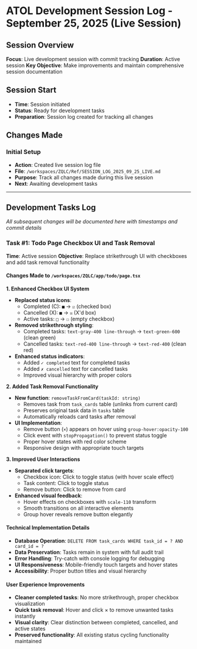 # ATOL Development Session Log - September 25, 2025 (Live Session)

## Session Overview
**Focus**: Live development session with commit tracking
**Duration**: Active session
**Key Objective**: Make improvements and maintain comprehensive session documentation

## Session Start
- **Time**: Session initiated
- **Status**: Ready for development tasks
- **Preparation**: Session log created for tracking all changes

## Changes Made

### Initial Setup
- **Action**: Created live session log file
- **File**: `/workspaces/ZQLC/Ref/SESSION_LOG_2025_09_25_LIVE.md`
- **Purpose**: Track all changes made during this live session
- **Next**: Awaiting development tasks

---

## Development Tasks Log
*All subsequent changes will be documented here with timestamps and commit details*

### Task #1: Todo Page Checkbox UI and Task Removal
**Time**: Active session
**Objective**: Replace strikethrough UI with checkboxes and add task removal functionality

#### Changes Made to `/workspaces/ZQLC/app/todo/page.tsx`

**1. Enhanced Checkbox UI System**
- **Replaced status icons**:
  - Completed (C): `■` → `☑` (checked box)
  - Cancelled (X): `■` → `☒` (X'd box)
  - Active tasks: `□` → `☐` (empty checkbox)
- **Removed strikethrough styling**:
  - Completed tasks: `text-gray-400 line-through` → `text-green-600` (clean green)
  - Cancelled tasks: `text-red-400 line-through` → `text-red-400` (clean red)
- **Enhanced status indicators**:
  - Added `✓ completed` text for completed tasks
  - Added `✗ cancelled` text for cancelled tasks
  - Improved visual hierarchy with proper colors

**2. Added Task Removal Functionality**
- **New function**: `removeTaskFromCard(taskId: string)`
  - Removes task from `task_cards` table (unlinks from current card)
  - Preserves original task data in `tasks` table
  - Automatically reloads card tasks after removal
- **UI Implementation**:
  - Remove button (`×`) appears on hover using `group-hover:opacity-100`
  - Click event with `stopPropagation()` to prevent status toggle
  - Proper hover states with red color scheme
  - Responsive design with appropriate touch targets

**3. Improved User Interactions**
- **Separated click targets**:
  - Checkbox icon: Click to toggle status (with hover scale effect)
  - Task content: Click to toggle status
  - Remove button: Click to remove from card
- **Enhanced visual feedback**:
  - Hover effects on checkboxes with `scale-110` transform
  - Smooth transitions on all interactive elements
  - Group hover reveals remove button elegantly

#### Technical Implementation Details
- **Database Operation**: `DELETE FROM task_cards WHERE task_id = ? AND card_id = ?`
- **Data Preservation**: Tasks remain in system with full audit trail
- **Error Handling**: Try-catch with console logging for debugging
- **UI Responsiveness**: Mobile-friendly touch targets and hover states
- **Accessibility**: Proper button titles and visual hierarchy

#### User Experience Improvements
- **Cleaner completed tasks**: No more strikethrough, proper checkbox visualization
- **Quick task removal**: Hover and click × to remove unwanted tasks instantly
- **Visual clarity**: Clear distinction between completed, cancelled, and active states
- **Preserved functionality**: All existing status cycling functionality maintained

